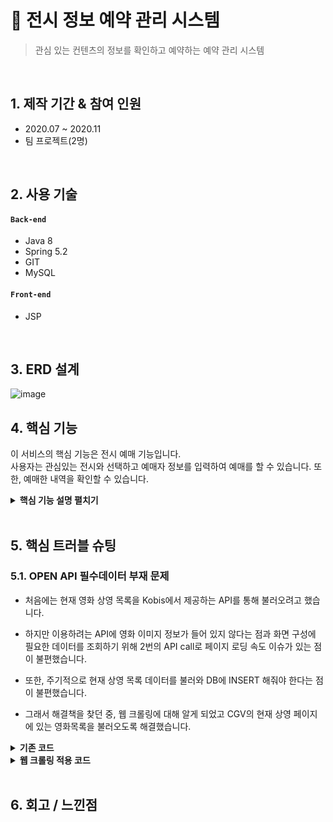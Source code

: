 # :pushpin: 전시 정보 예약 관리 시스템
> 관심 있는 컨텐츠의 정보를 확인하고 예약하는 예약 관리 시스템  
>  

</br>

## 1. 제작 기간 & 참여 인원
- 2020.07 ~ 2020.11
- 팀 프로젝트(2명)

</br>

## 2. 사용 기술
#### `Back-end`
  - Java 8
  - Spring 5.2
  - GIT
  - MySQL
#### `Front-end`
  - JSP

</br>

## 3. ERD 설계
![image](https://user-images.githubusercontent.com/56072258/163819378-2f98e034-e3bd-4731-9f85-6e8091e8cbe0.png)


## 4. 핵심 기능
이 서비스의 핵심 기능은 전시 예매 기능입니다.  
사용자는 관심있는 전시와 선택하고 예매자 정보를 입력하여 예매를 할 수 있습니다.
또한, 예매한 내역을 확인할 수 있습니다.

<details>
<summary><b>핵심 기능 설명 펼치기</b></summary>
<div markdown="1">

### 4.1. 전체 흐름
![image](https://user-images.githubusercontent.com/56072258/163830711-e14b6be1-03d7-4a55-a693-73d6191b8788.png)

### 4.2. Controller
![image](https://user-images.githubusercontent.com/56072258/163827537-e6fd221e-d6c7-45c9-98f5-5b7c73117e14.png)

- **상세 화면으로 이동** :pushpin: [코드 확인](https://github.com/Altudy/chang-rok/blob/master/Project/pjt_reservation/reservation/src/main/java/kr/or/connect/reservation/controller/DetailController.java)
  - 전시id를 파라미터로 하여 get 방식으로 호출합니다.
  - 전시 정보에 관한 데이터를 model에 담아 detail view name을 반환합니다.
  
- **예매 화면으로 이동** :pushpin: [코드 확인](https://github.com/Altudy/chang-rok/blob/master/Project/pjt_reservation/reservation/src/main/java/kr/or/connect/reservation/controller/ReserveController.java)
  - 전시id를 파라미터로 하여 get 방식으로 호출합니다.
  - 전시 정보와 예매에 관련된 데이터를 model에 담아 reserve view name을 반환합니다.

### 4.3. Repository
![image](https://user-images.githubusercontent.com/56072258/163829639-9f88ce47-5de0-4089-8d84-bdf83ee1ac21.png)
![image](https://user-images.githubusercontent.com/56072258/163830565-c5451cc2-163c-4945-853b-2a8b0d7c5ea5.png)
  
- **예매 진행** :pushpin: [코드 확인](https://github.com/Altudy/chang-rok/blob/master/Project/pjt_reservation/reservation/src/main/java/kr/or/connect/reservation/dao/ReservationDao.java)
  - Reservation_info 테이블에 예매 정보를 insert한 후 id값을 리턴 받습니다.
  - Reservation_info_price 테이블에 예매한 가격 정보를 insert 합니다.

### 4.4. Sqls & DB

![image](https://user-images.githubusercontent.com/56072258/163831996-b0521b18-afef-45ba-a6a3-8eb1274e0c14.png)

- **Jdbc Template을 이용하여 DB 연결** :pushpin: [코드 확인](https://github.com/Altudy/chang-rok/blob/master/Project/pjt_reservation/reservation/src/main/java/kr/or/connect/reservation/dao/ReservationDao.java)
  - Jdbc Template 이외에 <b>NamedParameterJdbcTemplate</b>, <b>SimpleJdbcInsert</b>, <b>SimpleJdbcTemplate</b> 을 이용하여 select, insert 구문을 실행했습니다.
  - <b>NamedParameterJdbcTemplate</b>를 이용할 경우 Sql 파일을 따로 만들어 관리했습니다. [코드확인](https://github.com/Altudy/chang-rok/blob/master/Project/pjt_reservation/reservation/src/main/java/kr/or/connect/reservation/dao/ReservationDaoSqls.java)

</div>
</details>

</br>

## 5. 핵심 트러블 슈팅
### 5.1. OPEN API 필수데이터 부재 문제
- 처음에는 현재 영화 상영 목록을 Kobis에서 제공하는 API를 통해 불러오려고 했습니다.
- 하지만 이용하려는 API에 영화 이미지 정보가 들어 있지 않다는 점과 화면 구성에 필요한 데이터를 조회하기 위해 2번의 API call로 페이지 로딩 속도 이슈가 있는 점이 불편했습니다.
- 또한, 주기적으로 현재 상영 목록 데이터를 불러와 DB에 INSERT 해줘야 한다는 점이 불편했습니다.

- 그래서 해결책을 찾던 중, 웹 크롤링에 대해 알게 되었고 CGV의 현재 상영 페이지에 있는 영화목록을 불러오도록 해결했습니다.

<details>
<summary><b>기존 코드</b></summary>
<div markdown="1">

![image](https://user-images.githubusercontent.com/56072258/163365811-d199a976-9a37-4020-8174-0cb930b4b45a.png)
	
:pushpin: [코드 확인](https://github.com/Altudy/chang-rok/blob/master/Project/pjt_Movie/1210kp/src/main/java/com/kdis/demo/controller/TicketingAPIController.java)

</div>
</details>

<details>
<summary><b>웹 크롤링 적용 코드</b></summary>
<div markdown="1">

![image](https://user-images.githubusercontent.com/56072258/163366710-b9a21a17-79f2-4e41-955e-2144e8bc243d.png)
	
:pushpin: [코드 확인](https://github.com/Altudy/chang-rok/blob/master/Project/pjt_Movie/1210kp/src/main/java/com/kdis/demo/controller/CGVCrwalingController.java)	

</div>
</details>

</br>

## 6. 회고 / 느낀점
